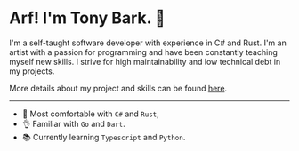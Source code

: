 # Arf! I'm Tony Bark. 🦊

I'm a self-taught software developer with experience in C# and Rust. I'm an artist with a passion for programming and have been constantly teaching myself new skills. I strive for high maintainability and low technical debt in my projects.

More details about my project and skills can be found [here](resume.md).

---

- 🧰 Most comfortable with ``C#`` and ``Rust``,
- 👌 Familiar with ``Go`` and  ``Dart``.
- 📚 Currently learning ``Typescript`` and ``Python``.
